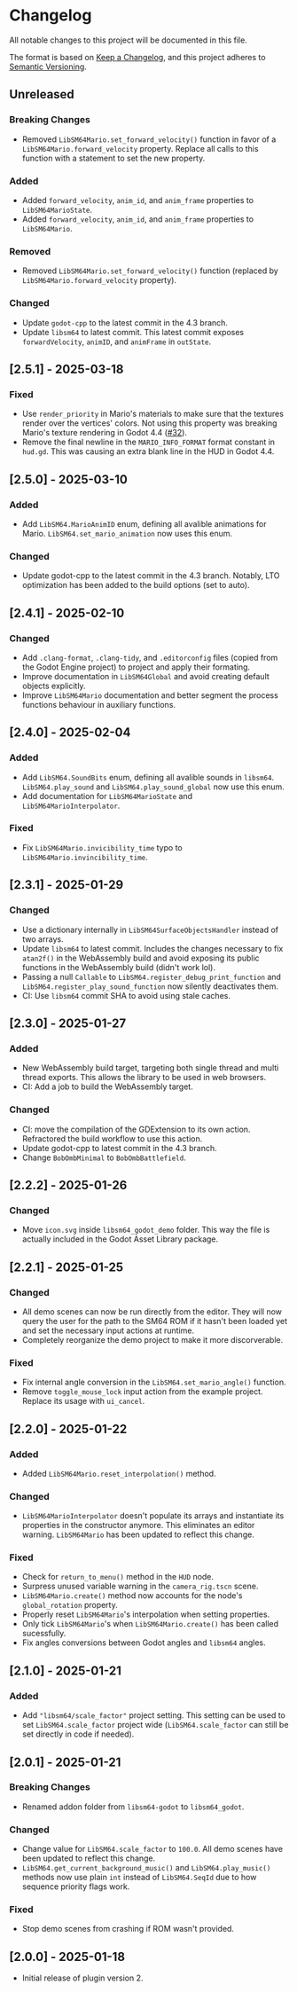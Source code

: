 # Changelog

All notable changes to this project will be documented in this file.

The format is based on [Keep a Changelog](https://keepachangelog.com/en/1.1.0/),
and this project adheres to [Semantic Versioning](https://semver.org/spec/v2.0.0.html).

## Unreleased

### Breaking Changes

- Removed `LibSM64Mario.set_forward_velocity()` function in favor of a `LibSM64Mario.forward_velocity` property. Replace all calls to this function with a statement to set the new property.

### Added

- Added `forward_velocity`, `anim_id`, and `anim_frame` properties to `LibSM64MarioState`.
- Added `forward_velocity`, `anim_id`, and `anim_frame` properties to `LibSM64Mario`.

### Removed

- Removed `LibSM64Mario.set_forward_velocity()` function (replaced by `LibSM64Mario.forward_velocity` property).

### Changed

- Update `godot-cpp` to the latest commit in the 4.3 branch.
- Update `libsm64` to latest commit. This latest commit exposes `forwardVelocity`, `animID`, and `animFrame` in `outState`.

## [2.5.1] - 2025-03-18

### Fixed

- Use `render_priority` in Mario's materials to make sure that the textures render over the vertices' colors. Not using this property was breaking Mario's texture rendering in Godot 4.4 ([#32](https://github.com/Brawmario/libsm64-godot/issues/32)).
- Remove the final newline in the `MARIO_INFO_FORMAT` format constant in `hud.gd`. This was causing an extra blank line in the HUD in Godot 4.4.

## [2.5.0] - 2025-03-10

### Added

- Add `LibSM64.MarioAnimID` enum, defining all avalible animations for Mario. `LibSM64.set_mario_animation` now uses this enum.

### Changed

- Update godot-cpp to the latest commit in the 4.3 branch. Notably, LTO optimization has been added to the build options (set to auto).

## [2.4.1] - 2025-02-10

### Changed

- Add `.clang-format`, `.clang-tidy`, and `.editorconfig` files (copied from the Godot Engine project) to project and apply their formating.
- Improve documentation in `LibSM64Global` and avoid creating default objects explicitly.
- Improve `LibSM64Mario` documentation and better segment the process functions behaviour in auxiliary functions.

## [2.4.0] - 2025-02-04

### Added

- Add `LibSM64.SoundBits` enum, defining all avalible sounds in `libsm64`. `LibSM64.play_sound` and `LibSM64.play_sound_global` now use this enum.
- Add documentation for `LibSM64MarioState` and `LibSM64MarioInterpolator`.

### Fixed

- Fix `LibSM64Mario.invicibility_time` typo to `LibSM64Mario.invincibility_time`.

## [2.3.1] - 2025-01-29

### Changed

- Use a dictionary internally in `LibSM64SurfaceObjectsHandler` instead of two arrays.
- Update `libsm64` to latest commit. Includes the changes necessary to fix `atan2f()` in the WebAssembly build and avoid exposing its public functions in the WebAssembly build (didn't work lol).
- Passing a null `Callable` to `LibSM64.register_debug_print_function` and `LibSM64.register_play_sound_function` now silently deactivates them.
- CI: Use `libsm64` commit SHA to avoid using stale caches.

## [2.3.0] - 2025-01-27

### Added

- New WebAssembly build target, targeting both single thread and multi thread exports. This allows the library to be used in web browsers.
- CI: Add a job to build the WebAssembly target.

### Changed

- CI: move the compilation of the GDExtension to its own action. Refractored the build workflow to use this action.
- Update godot-cpp to latest commit in the 4.3 branch.
- Change `BobOmbMinimal` to `BobOmbBattlefield`.

## [2.2.2] - 2025-01-26

### Changed

- Move `icon.svg` inside `libsm64_godot_demo` folder. This way the file is actually included in the Godot Asset Library package.

## [2.2.1] - 2025-01-25

### Changed

- All demo scenes can now be run directly from the editor. They will now query the user for the path to the SM64 ROM if it hasn't been loaded yet and set the necessary input actions at runtime.
- Completely reorganize the demo project to make it more discorverable.

### Fixed

- Fix internal angle conversion in the `LibSM64.set_mario_angle()` function.
- Remove `toggle_mouse_lock` input action from the example project. Replace its usage with `ui_cancel`.

## [2.2.0] - 2025-01-22

### Added

- Added `LibSM64Mario.reset_interpolation()` method.

### Changed

- `LibSM64MarioInterpolator` doesn't populate its arrays and instantiate its properties in the constructor anymore. This eliminates an editor warning. `LibSM64Mario` has been updated to reflect this change.

### Fixed

- Check for `return_to_menu()` method in the `HUD` node.
- Surpress unused variable warning in the `camera_rig.tscn` scene.
- `LibSM64Mario.create()` method now accounts for the node's `global_rotation` property.
- Properly reset `LibSM64Mario`'s interpolation when setting properties.
- Only tick `LibSM64Mario`'s when `LibSM64Mario.create()` has been called sucessfully.
- Fix angles conversions between Godot angles and `libsm64` angles.

## [2.1.0] - 2025-01-21

### Added

- Add `"libsm64/scale_factor"` project setting. This setting can be used to set `LibSM64.scale_factor` project wide (`LibSM64.scale_factor` can still be set directly in code if needed).

## [2.0.1] - 2025-01-21

### Breaking Changes

- Renamed addon folder from `libsm64-godot` to `libsm64_godot`.

### Changed

- Change value for `LibSM64.scale_factor` to `100.0`. All demo scenes have been updated to reflect this change.
- `LibSM64.get_current_background_music()` and `LibSM64.play_music()` methods now use plain `int` instead of `LibSM64.SeqId` due to how sequence priority flags work.

### Fixed

- Stop demo scenes from crashing if ROM wasn't provided.

## [2.0.0] - 2025-01-18

- Initial release of plugin version 2.
